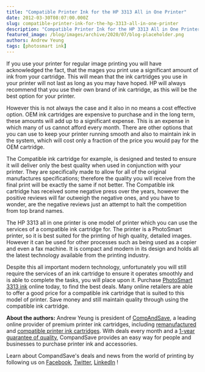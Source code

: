 ```yaml
---
title: "Compatible Printer Ink for the HP 3313 All in One Printer"
date: 2012-03-30T08:07:00.000Z
slug: compatible-printer-ink-for-the-hp-3313-all-in-one-printer
description: "Compatible Printer Ink for the HP 3313 All in One Printer"
featured_image: /blog/images/archive/2020/07/blog-placeholder.png
authors: Andrew Yeung
tags: [photosmart ink]
---
```


If you use your printer for regular image printing you will have acknowledged the fact, that the mages you print use a significant amount of ink from your cartridge. This will mean that the ink cartridges you use in your printer will not last as long as you may have hoped. HP will always recommend that you use their own brand of ink cartridge, as this will be the best option for your printer. 

However this is not always the case and it also in no means a cost effective option. OEM ink cartridges are expensive to purchase and in the long term, these amounts will add up to a significant expense. This is an expense in which many of us cannot afford every month. There are other options that you can use to keep your printer running smooth and also to maintain ink in the system, which will cost only a fraction of the price you would pay for the OEM cartridge. 

The Compatible ink cartridge for example, is designed and tested to ensure it will deliver only the best quality when used in conjunction with your printer. They are specifically made to allow for all of the original manufactures specifications; therefore the quality you will receive from the final print will be exactly the same if not better. The Compatible ink cartridge has received some negative press over the years, however the positive reviews will far outweigh the negative ones, and you have to wonder, are the negative reviews just an attempt to halt the competition from top brand names. 

The HP 3313 all in one printer is one model of printer which you can use the services of a compatible ink cartridge for. The printer is a PhotoSmart printer, so it is best suited for the printing of high quality, detailed images. However it can be used for other processes such as being used as a copier and even a fax machine. It is compact and modern in its design and holds all the latest technology available from the printing industry. 

Despite this all important modern technology, unfortunately you will still require the services of an ink cartridge to ensure it operates smoothly and is able to complete the tasks, you will place upon it. Purchase [PhotoSmart 3313 ink](https://www.compandsave.com/hp/photosmart/3313-ink-cartridges) online today, to find the best deals. Many online retailers are able to offer a good price for a compatible ink cartridge that is suited to this model of printer. Save money and still maintain quality through using the compatible ink cartridge.

**About the authors:** Andrew Yeung is president of [CompAndSave](https://www.compandsave.com/), a leading online provider of premium printer ink cartridges, including [remanufactured](https://www.compandsave.com/help) and [compatible printer ink cartridges](https://www.compandsave.com/help). With deals every month and a [1-year guarantee of quality](https://www.compandsave.com/help), CompandSave provides an easy way for people and businesses to purchase printer ink and accessories.

Learn about CompandSave's deals and news from the world of printing by following us on [Facebook](https://www.facebook.com/compandsave.ink), [Twitter](https://twitter.com/compandsave), [LinkedIn](https://www.linkedin.com) !
